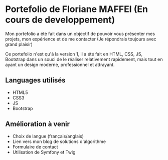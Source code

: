 # Portefolio de Floriane MAFFEI (En cours de developpement)

Mon portefolio a été fait dans un objectif de pouvoir vous présenter mes projets, mon expérience et de me contacter 
(Je répondrais toujours avec grand plaisir)

Ce portefolio n'est qu'à la version 1, il a été fait en HTML, CSS, JS, Bootstrap dans un souci de le réaliser relativement rapidement, mais tout en ayant un design moderne, professionnel et attrayant.

## Languages utilisés
- HTML5
- CSS3
- JS
- Bootstrap

## Amélioration à venir 
- Choix de langue (français/anglais)
- Lien vers mon blog de solutions d'algorithme
- Formulaire de contact
- Utilisation de Symfony et Twig



